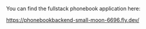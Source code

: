 You can find the fullstack phonebook application here:

https://phonebookbackend-small-moon-6696.fly.dev/